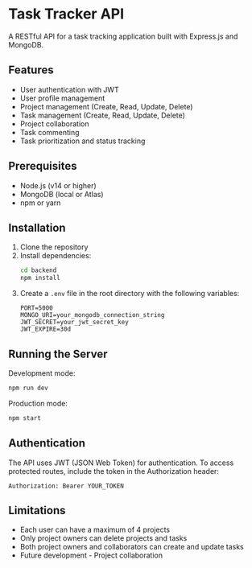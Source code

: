 # Task Tracker API

A RESTful API for a task tracking application built with Express.js and MongoDB.

## Features

- User authentication with JWT
- User profile management
- Project management (Create, Read, Update, Delete)
- Task management (Create, Read, Update, Delete)
- Project collaboration
- Task commenting
- Task prioritization and status tracking

## Prerequisites

- Node.js (v14 or higher)
- MongoDB (local or Atlas)
- npm or yarn

## Installation

1. Clone the repository
2. Install dependencies:
   ```bash
   cd backend
   npm install
   ```
3. Create a `.env` file in the root directory with the following variables:
   ```
   PORT=5000
   MONGO_URI=your_mongodb_connection_string
   JWT_SECRET=your_jwt_secret_key
   JWT_EXPIRE=30d
   ```

## Running the Server

Development mode:
```bash
npm run dev
```

Production mode:
```bash
npm start
```


## Authentication

The API uses JWT (JSON Web Token) for authentication. To access protected routes, include the token in the Authorization header:

```
Authorization: Bearer YOUR_TOKEN
```

## Limitations

- Each user can have a maximum of 4 projects
- Only project owners can delete projects and tasks
- Both project owners and collaborators can create and update tasks
- Future development - Project collaboration
